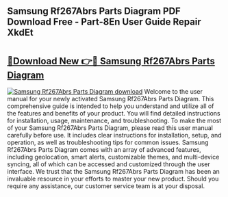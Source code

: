 ## Samsung Rf267Abrs Parts Diagram PDF Download Free - Part-8En User Guide Repair XkdEt

# <h2><a href="http://dflpmpz.blite.top/?on=Samsung+Rf267Abrs+Parts+Diagram">🔗Download New 👉🔴 Samsung Rf267Abrs Parts Diagram</a></h2>

[![Samsung Rf267Abrs Parts Diagram download](https://i.imgur.com/lujVjoI.png)](http://dflpmpz.blite.top/?on=Samsung+Rf267Abrs+Parts+Diagram)
Welcome to the user manual for your newly activated Samsung Rf267Abrs Parts Diagram. This comprehensive guide is intended to help you understand and utilize all of the features and benefits of your product. You will find detailed instructions for installation, usage, maintenance, and troubleshooting. To make the most of your Samsung Rf267Abrs Parts Diagram, please read this user manual carefully before use. It includes clear instructions for installation, setup, and operation, as well as troubleshooting tips for common issues. Samsung Rf267Abrs Parts Diagram comes with an array of advanced features, including geolocation, smart alerts, customizable themes, and multi-device syncing, all of which can be accessed and customized through the user interface. We trust that the Samsung Rf267Abrs Parts Diagram has been an invaluable resource in your efforts to master your new product. Should you require any assistance, our customer service team is at your disposal.
